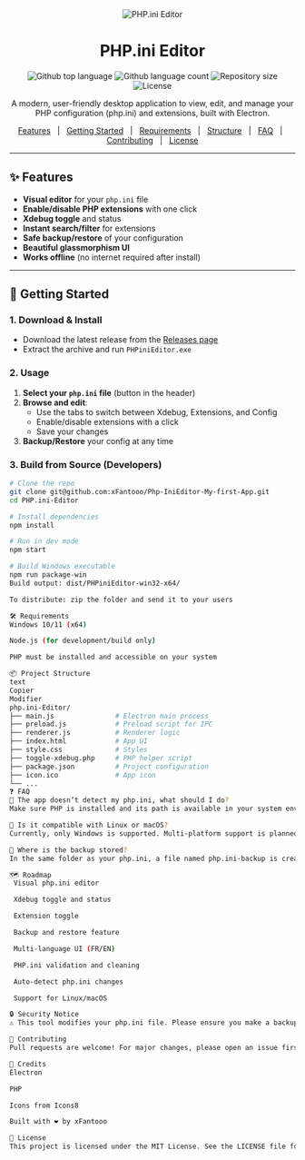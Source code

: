 <div align="center" id="top"> 
  <img src="./.github/app.gif" alt="PHP.ini Editor" />
</div>

<h1 align="center">PHP.ini Editor</h1>

<p align="center">
  <img alt="Github top language" src="https://img.shields.io/github/languages/top/xFantooo/PHP.ini-Editor?color=56BEB8">
  <img alt="Github language count" src="https://img.shields.io/github/languages/count/xFantooo/PHP.ini-Editor?color=56BEB8">
  <img alt="Repository size" src="https://img.shields.io/github/repo-size/xFantooo/PHP.ini-Editor?color=56BEB8">
  <img alt="License" src="https://img.shields.io/github/license/xFantooo/PHP.ini-Editor?color=56BEB8">
</p>

<p align="center">
  A modern, user-friendly desktop application to view, edit, and manage your PHP configuration (php.ini) and extensions, built with Electron.
</p>

<p align="center">
  <a href="#features">Features</a> &#xa0; | &#xa0;
  <a href="#getting-started">Getting Started</a> &#xa0; | &#xa0;
  <a href="#requirements">Requirements</a> &#xa0; | &#xa0;
  <a href="#project-structure">Structure</a> &#xa0; | &#xa0;
  <a href="#faq">FAQ</a> &#xa0; | &#xa0;
  <a href="#contributing">Contributing</a> &#xa0; | &#xa0;
  <a href="#license">License</a>
</p>

---

## ✨ Features

- **Visual editor** for your `php.ini` file
- **Enable/disable PHP extensions** with one click
- **Xdebug toggle** and status
- **Instant search/filter** for extensions
- **Safe backup/restore** of your configuration
- **Beautiful glassmorphism UI**
- **Works offline** (no internet required after install)

---

## 🚀 Getting Started

### 1. Download & Install

- Download the latest release from the [Releases page](https://github.com/xFantooo/PHP.ini-Editor/releases)
- Extract the archive and run `PHPiniEditor.exe`

### 2. Usage

1. **Select your `php.ini` file** (button in the header)
2. **Browse and edit**:
   - Use the tabs to switch between Xdebug, Extensions, and Config
   - Enable/disable extensions with a click
   - Save your changes
3. **Backup/Restore** your config at any time

### 3. Build from Source (Developers)

```bash
# Clone the repo
git clone git@github.com:xFantooo/Php-IniEditor-My-first-App.git
cd PHP.ini-Editor

# Install dependencies
npm install

# Run in dev mode
npm start

# Build Windows executable
npm run package-win
Build output: dist/PHPiniEditor-win32-x64/

To distribute: zip the folder and send it to your users

🛠️ Requirements
Windows 10/11 (x64)

Node.js (for development/build only)

PHP must be installed and accessible on your system

📦 Project Structure
text
Copier
Modifier
php.ini-Editor/
├── main.js               # Electron main process
├── preload.js            # Preload script for IPC
├── renderer.js           # Renderer logic
├── index.html            # App UI
├── style.css             # Styles
├── toggle-xdebug.php     # PHP helper script
├── package.json          # Project configuration
├── icon.ico              # App icon
└── ...
❓ FAQ
📌 The app doesn’t detect my php.ini, what should I do?
Make sure PHP is installed and its path is available in your system environment variables.

📌 Is it compatible with Linux or macOS?
Currently, only Windows is supported. Multi-platform support is planned.

📌 Where is the backup stored?
In the same folder as your php.ini, a file named php.ini-backup is created.

🗺️ Roadmap
 Visual php.ini editor

 Xdebug toggle and status

 Extension toggle

 Backup and restore feature

 Multi-language UI (FR/EN)

 PHP.ini validation and cleaning

 Auto-detect php.ini changes

 Support for Linux/macOS

🔒 Security Notice
⚠️ This tool modifies your php.ini file. Please ensure you make a backup before using it. The app includes a built-in backup feature.

🤝 Contributing
Pull requests are welcome! For major changes, please open an issue first to discuss the improvements.

🙏 Credits
Electron

PHP

Icons from Icons8

Built with ❤️ by xFantooo

📄 License
This project is licensed under the MIT License. See the LICENSE file for details.
```
